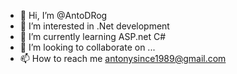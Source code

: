 - 👋 Hi, I’m @AntoDRog
- 👀 I’m interested in .Net development
- 🌱 I’m currently learning ASP.net C#
- 💞️ I’m looking to collaborate on ...
- 📫 How to reach me antonysince1989@gmail.com

<!---
AntoDRog/AntoDRog is a ✨ special ✨ repository because its `README.md` (this file) appears on your GitHub profile.
You can click the Preview link to take a look at your changes.
--->
